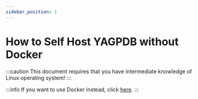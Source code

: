 ```yaml
---
sidebar_position: 1
---
```


# How to Self Host YAGPDB without Docker

:::caution
This document requires that you have intermediate knowledge of Linux operating system!
:::

:::info
If you want to use Docker instead, click [here](selfhost/docker).
:::